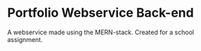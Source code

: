 # Portfolio Webservice Back-end
 A webservice made using the MERN-stack. Created for a school assignment.
 

